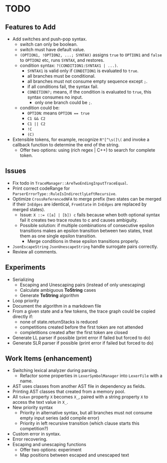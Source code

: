 # TODO

## Features to Add

- Add switches and push-pop syntax.
  - switch can only be boolean.
  - switch must have default value.
  - `(OPTION1, !OPTION2, ...; SYNTAX)` assigns `true` to `OPTION1` and `false` to `OPTION2` etc, runs `SYNTAX`, and restores.
  - condition syntax: `?(CONDITION1:SYNTAX1 | ...)`.
    - `SYNTAX1` is valid only if `CONDITION1` is evaluated to `true`.
    - all branches must be conditional.
    - all branches must not consume empty sequence except `;`.
    - if all conditions fail, the syntax fail.
    - `CONDITION?;` means, if the condition is evaluated to `true`, this syntax consumes no input.
      - only one branch could be `;`.
  - condition could be:
    - `OPTION`: means `OPTION == true`
    - `C1 && C2`
    - `C1 || C2`
    - `!C`
    - `(C)`
- Extensible tokens, for example, recognize `R"[^\s(]\(` and invoke a callback function to determine the end of the string.
  - Offer two options: using (rich regex | C++) to search for complete token.

## Issues

- Fix todo in `TraceManager::AreTwoEndingInputTraceEqual`.
- Print correct codeRange for `ParserErrorType::RuleIsIndirectlyLeftRecursive`.
- Optimize `CrossReferencedNFA` to merge prefix (two states can be merged if their `InEdges` are identical, `FromState` in `InEdges` are replaced by merged states).
  - Issue: `X ::= ([a] | [b]) c` fails because when both optional syntax fail it creates two trace routes to c and causes ambiguity.
  - Possible solution: if multiple combinations of consecutive epsilon transitions makes an epsilon transition between two states, treat them as one single epsilon transition.
    - Merge conditions in these epsilon transitions properly.
- `JsonEscapeString` `JsonUnescapeString` handle surrogate pairs correctly.
- Review all comments.

## Experiments

- Serializing
  - Escaping and Unescaping pairs (instead of only unescaping)
  - Calculate ambiguous **ToString** cases
  - Generate **ToString** algorithm
- Loop priority
- Document the algorithm in a markdown file
- From a given state and a few tokens, the trace graph could be copied directly if:
  - none of state.returnStacks is reduced
  - competitions created before the first token are not attended
  - completitions created after the first token are closed
- Generate LL parser if possible (print error if failed but forced to do)
- Generate SLR parser if possible (print error if failed but forced to do)

## Work Items (enhancement)

- Switching lexical analyzer during parsing.
  - Refactor some properties in `LexerSymbolManager` into `LexerFile` with a name.
- AST uses classes from another AST file in dependency as fields.
- Printing AST classes that created from a memory pool.
- All `token` property `X` becomes `X_`, paired with a string property `X` to access the text value in `X_`.
- New priority syntax
  - Priority in alternative syntax, but all branches must not consume empty input series (add compile error)
  - Priority in left recursive transition (which clause starts this competition?)
- Custom error in syntax.
- Error recovering.
- Escaping and unescaping functions
  - Offer two options: experiment
  - Map positions between escaped and unescaped text
